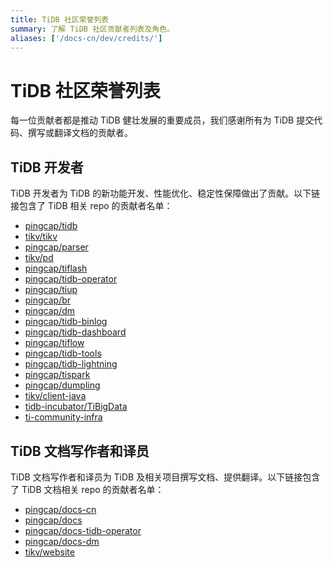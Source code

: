 ```yaml
---
title: TiDB 社区荣誉列表
summary: 了解 TiDB 社区贡献者列表及角色。
aliases: ['/docs-cn/dev/credits/']
---
```


# TiDB 社区荣誉列表

每一位贡献者都是推动 TiDB 健壮发展的重要成员，我们感谢所有为 TiDB 提交代码、撰写或翻译文档的贡献者。

## TiDB 开发者

TiDB 开发者为 TiDB 的新功能开发、性能优化、稳定性保障做出了贡献。以下链接包含了 TiDB 相关 repo 的贡献者名单：

- [pingcap/tidb](https://github.com/pingcap/tidb/graphs/contributors)
- [tikv/tikv](https://github.com/tikv/tikv/graphs/contributors)
- [pingcap/parser](https://github.com/pingcap/parser/graphs/contributors)
- [tikv/pd](https://github.com/tikv/pd/graphs/contributors)
- [pingcap/tiflash](https://github.com/pingcap/tiflash/graphs/contributors)
- [pingcap/tidb-operator](https://github.com/pingcap/tidb-operator/graphs/contributors)
- [pingcap/tiup](https://github.com/pingcap/tiup/graphs/contributors)
- [pingcap/br](https://github.com/pingcap/br/graphs/contributors)
- [pingcap/dm](https://github.com/pingcap/dm/graphs/contributors)
- [pingcap/tidb-binlog](https://github.com/pingcap/tidb-binlog/graphs/contributors)
- [pingcap/tidb-dashboard](https://github.com/pingcap/tidb-dashboard/graphs/contributors)
- [pingcap/tiflow](https://github.com/pingcap/tiflow/graphs/contributors)
- [pingcap/tidb-tools](https://github.com/pingcap/tidb-tools/graphs/contributors)
- [pingcap/tidb-lightning](https://github.com/pingcap/tidb-lightning/graphs/contributors)
- [pingcap/tispark](https://github.com/pingcap/tispark/graphs/contributors)
- [pingcap/dumpling](https://github.com/pingcap/dumpling/graphs/contributors)
- [tikv/client-java](https://github.com/tikv/client-java/graphs/contributors)
- [tidb-incubator/TiBigData](https://github.com/tidb-incubator/TiBigData/graphs/contributors)
- [ti-community-infra](https://github.com/orgs/ti-community-infra/people)

## TiDB 文档写作者和译员

TiDB 文档写作者和译员为 TiDB 及相关项目撰写文档、提供翻译。以下链接包含了 TiDB 文档相关 repo 的贡献者名单：

- [pingcap/docs-cn](https://github.com/pingcap/docs-cn/graphs/contributors)
- [pingcap/docs](https://github.com/pingcap/docs/graphs/contributors)
- [pingcap/docs-tidb-operator](https://github.com/pingcap/docs-tidb-operator/graphs/contributors)
- [pingcap/docs-dm](https://github.com/pingcap/docs-dm/graphs/contributors)
- [tikv/website](https://github.com/tikv/website/graphs/contributors)
